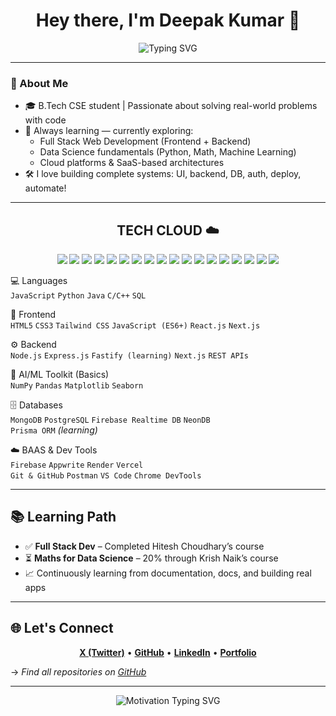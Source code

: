 <h1 align="center">Hey there, I'm Deepak Kumar 🍃</h1>

<p align="center">
  <img src="https://readme-typing-svg.herokuapp.com?font=Fira+Code&pause=1000&color=00FFFF&center=true&vCenter=true&width=650&lines=Full+Stack+Developer+%7C+Cloud+%2B+AI+Explorer;Passionate+about+building+real+projects+%26+clean+code;Python+%7C+JavaScript+%7C+C%2B%2B+%7C+SQL;React+%7C+Node.js+%7C+%7C+Express+%7C+Next.js" alt="Typing SVG" />
</p>

---
### 🚀 About Me

- 🎓 B.Tech CSE student | Passionate about solving real-world problems with code  
- 🧠 Always learning — currently exploring:
  - Full Stack Web Development (Frontend + Backend)
  - Data Science fundamentals (Python, Math, Machine Learning)
  - Cloud platforms & SaaS-based architectures
- 🛠️ I love building complete systems: UI, backend, DB, auth, deploy, automate!

---

<h2 align="center">TECH CLOUD ☁️</h2>

<p align="center">
  <img src="https://img.shields.io/badge/-JavaScript-black?style=for-the-badge&logo=javascript" />
  <img src="https://img.shields.io/badge/-Python-black?style=for-the-badge&logo=python" />
  <img src="https://img.shields.io/badge/-React-black?style=for-the-badge&logo=react" />
  <img src="https://img.shields.io/badge/-Node.js-black?style=for-the-badge&logo=node.js" />
  <img src="https://img.shields.io/badge/-Express-black?style=for-the-badge&logo=express" />
  <img src="https://img.shields.io/badge/-MongoDB-black?style=for-the-badge&logo=mongodb" />
  <img src="https://img.shields.io/badge/-PostgreSQL-black?style=for-the-badge&logo=postgresql" />
  <img src="https://img.shields.io/badge/-NeonDB-black?style=for-the-badge&logo=data:image/svg+xml;base64," />
  <img src="https://img.shields.io/badge/-Firebase-black?style=for-the-badge&logo=firebase" />
  <img src="https://img.shields.io/badge/-TailwindCSS-black?style=for-the-badge&logo=tailwind-css" />
  <img src="https://img.shields.io/badge/-Next.js-black?style=for-the-badge&logo=next.js" />
  <img src="https://img.shields.io/badge/-HTML5-black?style=for-the-badge&logo=html5" />
  <img src="https://img.shields.io/badge/-CSS3-black?style=for-the-badge&logo=css3" />
  <img src="https://img.shields.io/badge/-GitHub-black?style=for-the-badge&logo=github" />
  <img src="https://img.shields.io/badge/-VSCode-black?style=for-the-badge&logo=visualstudiocode" />
  <img src="https://img.shields.io/badge/-Prisma-black?style=for-the-badge&logo=prisma" />
  <img src="https://img.shields.io/badge/-Postman-black?style=for-the-badge&logo=postman" />
  <img src="https://img.shields.io/badge/-Appwrite-black?style=for-the-badge&logo=appwrite" />
</p>

 💻 Languages  
`JavaScript` `Python` `Java` `C/C++` `SQL`

 🎨 Frontend  
`HTML5` `CSS3` `Tailwind CSS` `JavaScript (ES6+)` `React.js` `Next.js`

 ⚙️ Backend  
`Node.js` `Express.js` `Fastify (learning)` `Next.js` `REST APIs`

 🤖 AI/ML Toolkit (Basics)  
`NumPy` `Pandas` `Matplotlib` `Seaborn`  

 🗄️ Databases  
`MongoDB` `PostgreSQL` `Firebase Realtime DB` `NeonDB`  
`Prisma ORM` *(learning)*

 ☁️ BAAS & Dev Tools  
`Firebase` `Appwrite` `Render` `Vercel`  
`Git & GitHub` `Postman` `VS Code` `Chrome DevTools`

---

## 📚 Learning Path

- ✅ **Full Stack Dev** – Completed Hitesh Choudhary’s course  
- ⏳ **Maths for Data Science** – 20% through Krish Naik’s course  
- 📈 Continuously learning from documentation, docs, and building real apps  

---

## 🌐 Let's Connect

<p align="center">
  <a href="https://x.com/dpk45deepak"><strong>X (Twitter)</strong></a> •
  <a href="https://github.com/deep-45deepak"><strong>GitHub</strong></a> •
  <a href="https://www.linkedin.com/in/deepak-kumar-15690b323/"><strong>LinkedIn</strong></a> •
  <a href="https://dpkk.netlify.app/"><strong>Portfolio</strong></a>
</p>

→ *Find all repositories on [GitHub](https://github.com/deep-45deepak?tab=repositories)*

---

<p align="center">
  <img src="https://readme-typing-svg.herokuapp.com?font=Fira+Code&pause=800&color=00FFFF&center=true&vCenter=true&&width=650lines=Let's+code,+collab+and+grow+together!;Keep+learning.+Keep+building.+%F0%9F%9A%80" alt="Motivation Typing SVG" />
</p>
